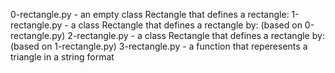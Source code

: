 0-rectangle.py - an empty class Rectangle that defines a rectangle:
1-rectangle.py - a class Rectangle that defines a rectangle by: (based on 0-rectangle.py)
2-rectangle.py - a class Rectangle that defines a rectangle by: (based on 1-rectangle.py)
3-rectangle.py - a function that reperesents a triangle in a string format
